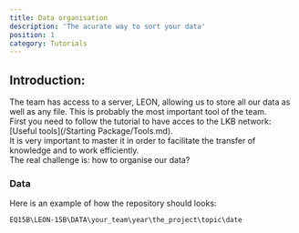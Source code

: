 ```yaml
---
title: Data organisation
description: 'The acurate way to sort your data'
position: 1
category: Tutorials
---
```


## Introduction:
The team has access to a server, LEON, allowing us to store all our data as well as any file. This is probably the most important tool of the team.  
First you need to follow the tutorial to have acces to the LKB network: [Useful tools](/Starting Package/Tools.md).  
It is very important to master it in order to facilitate the transfer of knowledge and to work efficiently.  
The real challenge is: how to organise our data?

### Data
Here is an example of how the repository should looks:
  ```bash
  EQ15B\LEON-15B\DATA\your_team\year\the_project\topic\date
  ```

  </code-block>

